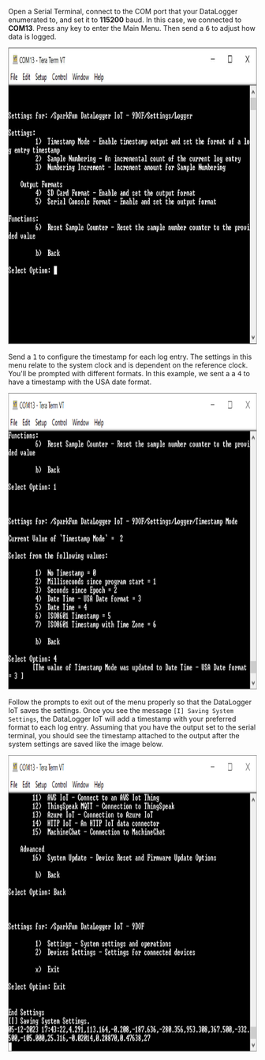 Open a Serial Terminal, connect to the COM port that your DataLogger enumerated to, and set it to  **115200** baud. In this case, we connected to **COM13**. Press any key to enter the Main Menu. Then send a <kbd>6</kbd> to adjust how data is logged.

<div style="text-align: center">
  <a href="../assets/SparkFun_Datalogger_IoT_Logger_Menu.JPG"><img src="../assets/SparkFun_Datalogger_IoT_Logger_Menu.JPG" width="600" height="600" alt="Logger Menu Options"></a>
</div>

Send a <kbd>1</kbd> to configure the timestamp for each log entry. The settings in this menu relate to the system clock and is dependent on the reference clock. You&apos;ll be prompted with different formats. In this example, we sent a a <kbd>4</kbd> to have a timestamp with the USA date format.

<div style="text-align: center">
  <a href="../assets/Configure_Timestamp.PNG">
  <img src="../assets/Configure_Timestamp.PNG" width="600" height="600" alt="Configure Timestamp"></a>
</div>

Follow the prompts to exit out of the menu properly so that the DataLogger IoT saves the settings. Once you see the message `[I] Saving System Settings`, the DataLogger IoT will add a timestamp with your preferred format to each log entry. Assuming that you have the output set to the serial terminal, you should see the timestamp attached to the output after the system settings are saved like the image below.  

<div style="text-align: center">
  <a href="../assets/Timestamped_CSV.PNG">
  <img src="../assets/Timestamped_CSV.PNG" width="600" height="600" alt="Timestamped Data"></a>
</div>

